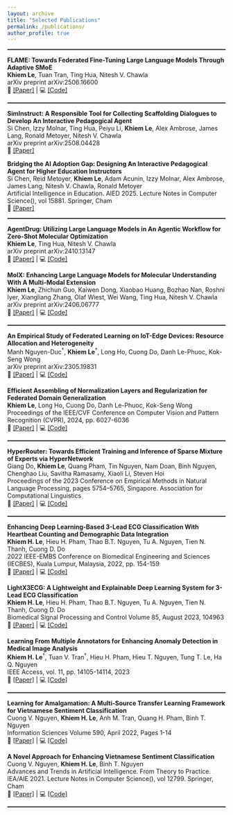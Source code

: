```yaml
---
layout: archive
title: "Selected Publications"
permalink: /publications/
author_profile: true
---
```


<hr style="border: 0.5px solid grey;">

**FLAME: Towards Federated Fine-Tuning Large Language Models Through Adaptive SMoE**<br />
**Khiem Le**, Tuan Tran, Ting Hua, Nitesh V. Chawla<br />
arXiv preprint arXiv:2506.16600<br />
📄 [[Paper]](https://arxiv.org/abs/2506.16600) | 💻 [[Code]](https://github.com/lhkhiem28/FLAME)

<hr style="border: 0.5px solid grey;">

**SimInstruct: A Responsible Tool for Collecting Scaffolding Dialogues to Develop An Interactive Pedagogical Agent**<br />
Si Chen, Izzy Molnar, Ting Hua, Peiyu Li, **Khiem Le**, Alex Ambrose, James Lang, Ronald Metoyer, Nitesh V. Chawla<br />
arXiv preprint arXiv:2508.04428<br />
📄 [[Paper]](https://arxiv.org/abs/2508.04428)

**Bridging the AI Adoption Gap: Designing An Interactive Pedagogical Agent for Higher Education Instructors**<br />
Si Chen, Reid Metoyer, **Khiem Le**, Adam Acunin, Izzy Molnar, Alex Ambrose, James Lang, Nitesh V. Chawla, Ronald Metoyer<br />
Artificial Intelligence in Education. AIED 2025. Lecture Notes in Computer Science(), vol 15881. Springer, Cham<br />
📄 [[Paper]](https://link.springer.com/chapter/10.1007/978-3-031-98462-4_22)

<hr style="border: 0.5px solid grey;">

**AgentDrug: Utilizing Large Language Models in An Agentic Workflow for Zero-Shot Molecular Optimization**<br />
**Khiem Le**, Ting Hua, Nitesh V. Chawla<br />
arXiv preprint arXiv:2410.13147<br />
📄 [[Paper]](https://arxiv.org/abs/2410.13147) | 💻 [[Code]](https://github.com/lhkhiem28/AgentDrug)

**MolX: Enhancing Large Language Models for Molecular Understanding With A Multi-Modal Extension**<br />
**Khiem Le**, Zhichun Guo, Kaiwen Dong, Xiaobao Huang, Bozhao Nan, Roshni Iyer, Xiangliang Zhang, Olaf Wiest, Wei Wang, Ting Hua, Nitesh V. Chawla<br />
arXiv preprint arXiv:2406.06777<br />
📄 [[Paper]](https://arxiv.org/abs/2406.06777) | 💻 [[Code]](https://github.com/lhkhiem28/MolX)

<hr style="border: 0.5px solid grey;">

**An Empirical Study of Federated Learning on IoT-Edge Devices: Resource Allocation and Heterogeneity**<br />
Manh Nguyen-Duc<sup>&dagger;</sup>, **Khiem Le**<sup>&dagger;</sup>, Long Ho, Cuong Do, Danh Le-Phuoc, Kok-Seng Wong<br />
arXiv preprint arXiv:2305.19831<br />
📄 [[Paper]](https://arxiv.org/abs/2305.19831) | 💻 [[Code]](https://github.com/lhkhiem28/FLIoT)

**Efficient Assembling of Normalization Layers and Regularization for Federated Domain Generalization**<br />
**Khiem Le**, Long Ho, Cuong Do, Danh Le-Phuoc, Kok-Seng Wong<br />
Proceedings of the IEEE/CVF Conference on Computer Vision and Pattern Recognition (CVPR), 2024, pp. 6027-6036<br />
📄 [[Paper]](https://openaccess.thecvf.com/content/CVPR2024/html/Le_Efficiently_Assemble_Normalization_Layers_and_Regularization_for_Federated_Domain_Generalization_CVPR_2024_paper.html) | 💻 [[Code]](https://github.com/lhkhiem28/gPerXAN)

<hr style="border: 0.5px solid grey;">

**HyperRouter: Towards Efficient Training and Inference of Sparse Mixture of Experts via HyperNetwork**<br />
Giang Do, **Khiem Le**, Quang Pham, Tin Nguyen, Nam Doan, Binh Nguyen, Chenghao Liu, Savitha Ramasamy, Xiaoli Li, Steven Hoi<br />
Proceedings of the 2023 Conference on Empirical Methods in Natural Language Processing, pages 5754–5765, Singapore. Association for Computational Linguistics<br />
📄 [[Paper]](https://aclanthology.org/2023.emnlp-main.351) | 💻 [[Code]](https://github.com/giangdip2410/HyperRouter)

<hr style="border: 0.5px solid grey;">

**Enhancing Deep Learning-Based 3-Lead ECG Classification With Heartbeat Counting and Demographic Data Integration**<br />
**Khiem H. Le**, Hieu H. Pham, Thao B.T. Nguyen, Tu A. Nguyen, Tien N. Thanh, Cuong D. Do<br />
2022 IEEE-EMBS Conference on Biomedical Engineering and Sciences (IECBES), Kuala Lumpur, Malaysia, 2022, pp. 154-159<br />
📄 [[Paper]](https://doi.org/10.1109/IECBES54088.2022.10079267) | 💻 [[Code]](https://github.com/lhkhiem28/X3ECGpp)

**LightX3ECG: A Lightweight and Explainable Deep Learning System for 3-Lead ECG Classification**<br />
**Khiem H. Le**, Hieu H. Pham, Thao B.T. Nguyen, Tu A. Nguyen, Tien N. Thanh, Cuong D. Do<br />
Biomedical Signal Processing and Control Volume 85, August 2023, 104963<br />
📄 [[Paper]](https://doi.org/10.1016/j.bspc.2023.104963) | 💻 [[Code]](https://github.com/lhkhiem28/LightX3ECG)

**Learning From Multiple Annotators for Enhancing Anomaly Detection in Medical Image Analysis**<br />
**Khiem H. Le**<sup>&dagger;</sup>, Tuan V. Tran<sup>&dagger;</sup>, Hieu H. Pham, Hieu T. Nguyen, Tung T. Le, Ha Q. Nguyen<br />
IEEE Access, vol. 11, pp. 14105-14114, 2023<br />
📄 [[Paper]](https://doi.org/10.1109/ACCESS.2023.3243845) | 💻 [[Code]](https://github.com/huyhieupham/learning-from-multiple-annotators)

<hr style="border: 0.5px solid grey;">

**Learning for Amalgamation: A Multi-Source Transfer Learning Framework for Vietnamese Sentiment Classification**<br />
Cuong V. Nguyen, **Khiem H. Le**, Anh M. Tran, Quang H. Pham, Binh T. Nguyen<br />
Information Sciences Volume 590, April 2022, Pages 1-14<br />
📄 [[Paper]](https://doi.org/10.1016/j.ins.2021.12.059) | 💻 [[Code]](https://github.com/lhkhiem28/Learning-for-Amalgamation)

**A Novel Approach for Enhancing Vietnamese Sentiment Classification**<br />
Cuong V. Nguyen, **Khiem H. Le**, Binh T. Nguyen<br />
Advances and Trends in Artificial Intelligence. From Theory to Practice. IEA/AIE 2021. Lecture Notes in Computer Science(), vol 12799. Springer, Cham<br />
📄 [[Paper]](https://link.springer.com/chapter/10.1007/978-3-030-79463-7_9) | 💻 [[Code]](https://github.com/lhkhiem28/Enhancing-Vietnamese-Sentiment-Analysis-with-Ensemble-Networks)

<hr style="border: 0.5px solid grey;">
